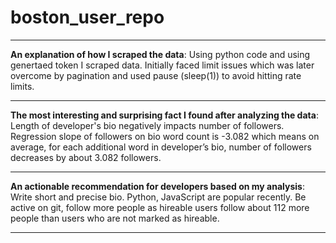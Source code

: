 # boston_user_repo
***********************************************************************************************************************************************************************************
**An explanation of how I scraped the data**:
Using python code and using genertaed token I scraped data. Initially faced limit issues which was later overcome by pagination and used pause (sleep(1)) to avoid hitting rate limits.
***********************************************************************************************************************************************************************************
**The most interesting and surprising fact I found after analyzing the data**:
Length of developer's bio negatively impacts number of followers. Regression slope of followers on bio word count is -3.082 which means on average, for each additional word in developer’s bio, number of followers decreases by about 3.082 followers.
***********************************************************************************************************************************************************************************
**An actionable recommendation for developers based on my analysis**:
Write short and precise bio. Python, JavaScript are popular recently. Be active on git, follow more people as hireable users follow about 112 more people than users who are not marked as hireable.
***********************************************************************************************************************************************************************************

